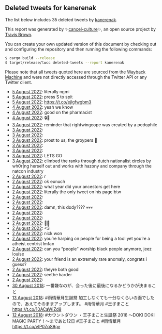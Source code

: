 ## Deleted tweets for kanerenak

The list below includes 35 deleted tweets by
[kanerenak](https://twitter.com/kanerenak).



This report was generated by ✨[cancel-culture](https://github.com/travisbrown/cancel-culture)✨,
an open source project by [Travis Brown](https://twitter.com/travisbrown).

You can create your own updated version of this document by checking out and configuring the
repository and then running the following commands:

```bash
$ cargo build --release
$ target/release/twcc deleted-tweets --report kanerenak
```

Please note that all tweets quoted here are sourced from the
[Wayback Machine](https://web.archive.org) and were not directly accessed through the Twitter API or
any Twitter client.

* [ 5 August 2022](https://web.archive.org/web/20220806040838/https://twitter.com/kanerenak/status/1555648644560437249): literally ngmi <!--1555648644560437249-->
* [ 5 August 2022](https://web.archive.org/web/20220805184200/https://twitter.com/kanerenak/status/1555623493949165571): press S to spit <!--1555623493949165571-->
* [ 5 August 2022](https://web.archive.org/web/20220805082935/https://twitter.com/kanerenak/status/1555471064372809729): https://t.co/ejlgfwgbm3 <!--1555471064372809729-->
* [ 4 August 2022](https://web.archive.org/web/20220804173044/https://twitter.com/kanerenak/status/1555242278498828288): yeah we know <!--1555242278498828288-->
* [ 4 August 2022](https://web.archive.org/web/20220806073846/https://twitter.com/kanerenak/status/1555080757076533249): good on the pharmacist <!--1555080757076533249-->
* [ 4 August 2022](https://web.archive.org/web/20220804042704/https://twitter.com/kanerenak/status/1555025437323137024): 🔒🔁 <!--1555025437323137024-->
* [ 3 August 2022](https://web.archive.org/web/20220804113858/https://twitter.com/kanerenak/status/1554940390528131079): reminder that rightwingcope was created by a pedophile <!--1554940390528131079-->
* [ 3 August 2022](https://web.archive.org/web/20220803191123/https://twitter.com/kanerenak/status/1554899515743903745):  <!--1554899515743903745-->
* [ 3 August 2022](https://web.archive.org/web/20220803072933/https://twitter.com/kanerenak/status/1554728757591678979):  <!--1554728757591678979-->
* [ 3 August 2022](https://web.archive.org/web/20220804034352/https://twitter.com/kanerenak/status/1554695065313939457): prost to us, the groypers 🍻 <!--1554695065313939457-->
* [ 3 August 2022](https://web.archive.org/web/20220803045026/https://twitter.com/kanerenak/status/1554691100325158913):  <!--1554691100325158913-->
* [ 3 August 2022](https://web.archive.org/web/20220803080747/https://twitter.com/kanerenak/status/1554671580793413634):  <!--1554671580793413634-->
* [ 3 August 2022](https://web.archive.org/web/20220803032400/https://twitter.com/kanerenak/status/1554669251000164353): LETS GO <!--1554669251000164353-->
* [ 3 August 2022](https://web.archive.org/web/20220803152849/https://twitter.com/kanerenak/status/1554662850785861635): climbed the ranks through dutch nationalist circles by wh0r|ng herself out and works with hazony and company through the natcon industry <!--1554662850785861635-->
* [ 2 August 2022](https://web.archive.org/web/20220802230535/https://twitter.com/kanerenak/status/1554604087609622528): r <!--1554604087609622528-->
* [ 2 August 2022](https://web.archive.org/web/20220802221329/https://twitter.com/kanerenak/status/1554590931826925570): ok eunuch <!--1554590931826925570-->
* [ 2 August 2022](https://web.archive.org/web/20220802070945/https://twitter.com/kanerenak/status/1554363546863112193): what year did your ancestors get here <!--1554363546863112193-->
* [ 2 August 2022](https://web.archive.org/web/20220802070649/https://twitter.com/kanerenak/status/1554363031383166976): literally the only tweet on his page btw <!--1554363031383166976-->
* [ 2 August 2022](https://web.archive.org/web/20220802070649/https://twitter.com/kanerenak/status/1554363031383166976):  <!--1554363028010946561-->
* [ 2 August 2022](https://web.archive.org/web/20220802124014/https://twitter.com/kanerenak/status/1554361941698682882):  <!--1554361941698682882-->
* [ 2 August 2022](https://web.archive.org/web/20220802102133/https://twitter.com/kanerenak/status/1554360836474421252): damn, this dody???? 💀💀💀 <!--1554360836474421252-->
* [ 2 August 2022](https://web.archive.org/web/20220802065406/https://twitter.com/kanerenak/status/1554359762514546689):  <!--1554359762514546689-->
* [ 2 August 2022](https://web.archive.org/web/20220803075834/https://twitter.com/kanerenak/status/1554359754952249350):  <!--1554359754952249350-->
* [ 2 August 2022](https://web.archive.org/web/20220802064521/https://twitter.com/kanerenak/status/1554357067133100032): 🫶🏻 <!--1554357067133100032-->
* [ 2 August 2022](https://web.archive.org/web/20220802053147/https://twitter.com/kanerenak/status/1554338978895126528): <3 <!--1554338978895126528-->
* [ 2 August 2022](https://web.archive.org/web/20220802044154/https://twitter.com/kanerenak/status/1554326368757981185): nick won <!--1554326368757981185-->
* [ 2 August 2022](https://web.archive.org/web/20220802020421/https://twitter.com/kanerenak/status/1554286756626833408): you’re harping on people for being a tool yet you’re a atheist centrist lmfao <!--1554286756626833408-->
* [ 2 August 2022](https://web.archive.org/web/20220802022421/https://twitter.com/kanerenak/status/1554275016489029633): can you “people” worship black people anymore, jeez louise <!--1554275016489029633-->
* [ 2 August 2022](https://web.archive.org/web/20220802011742/https://twitter.com/kanerenak/status/1554274384445165569): your friend is an extremely rare anomaly, congrats i guess? <!--1554274384445165569-->
* [ 2 August 2022](https://web.archive.org/web/20220802025235/https://twitter.com/kanerenak/status/1554274078311305216): theyre both good <!--1554274078311305216-->
* [ 2 August 2022](https://web.archive.org/web/20220802011351/https://twitter.com/kanerenak/status/1554273984451170305): seethe harder <!--1554273984451170305-->
* [ 2 August 2022](https://web.archive.org/web/20220802034625/https://twitter.com/kanerenak/status/1554267798955753472):  <!--1554267798955753472-->
* [30 August 2018](https://web.archive.org/web/20180830224636/https://twitter.com/kanerenak/status/1035297764710658048): 一番嫌なのが、会った後に最後になるかどうかが決まること <!--1035297764710658048-->
* [13 August 2018](https://web.archive.org/web/20180813043320/https://twitter.com/kanerenak/status/1028862041409257473): #雨情華月生誕祭  加工しなくても十分なくらいの画でしたので、あえてそのままアップします。 #雨情華月 #王子まこと https://t.co/10ACaWIZd8 <!--1028862041409257473-->
* [12 August 2018](https://web.archive.org/web/20180812225456/https://twitter.com/kanerenak/status/1028776880273469440): #カウントダウン   ・王子まこと生誕祭 2018 〜DOKI DOKI MAGIC PARTY！〜まであと12日  #王子まこと #雨情華月 https://t.co/vIP0ZqS9pv <!--1028776880273469440-->
